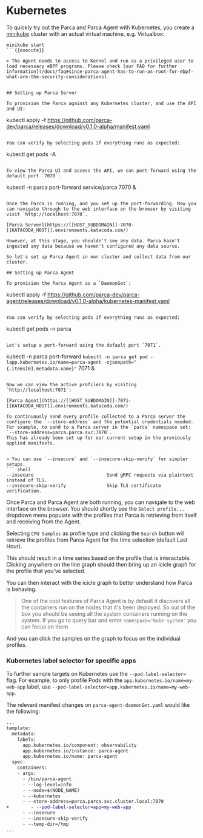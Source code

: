# Kubernetes

To quickly try out the Parca and Parca Agent with Kubernetes, you create a [minikube](https://minikube.sigs.k8s.io/docs/) cluster with an actual virtual machine, e.g. Virtualbox:

```
minikube start
```{{execute}}

> The Agent needs to access to Kernel and run as a privileged user to load necessary eBPF programs. Please check [our FAQ for further information](/docs/faq#since-parca-agent-has-to-run-as-root-for-ebpf-what-are-the-security-considerations).


## Setting up Parca Server

To provision the Parca against any Kubernetes cluster, and use the API and UI:
```
kubectl apply -f https://github.com/parca-dev/parca/releases/download/v0.1.0-alpha/manifest.yaml
```{{execute}}

You can verify by selecting pods if everything runs as expected:
```
kubectl get pods -A
```{{execute}}

To view the Parca UI and access the API, we can port-forward using the default port `7070`:
```
kubectl -n parca port-forward service/parca 7070 &
```{{execute}}

Once the Parca is running, and you set up the port-forwarding. Now you can navigate through to the web interface on the browser by visiting visit `http://localhost:7070`.

[Parca Server](https://[[HOST_SUBDOMAIN]]-7070-[[KATACODA_HOST]].environments.katacoda.com/)

However, at this stage, you shouldn't see any data. Parca hasn't ingested any data because we haven't configured any data source.

So let's set up Parca Agent in our cluster and collect data from our cluster.

## Setting up Parca Agent

To provision the Parca Agent as a `DaemonSet`:
```
kubectl apply -f https://github.com/parca-dev/parca-agent/releases/download/v0.1.0-alpha/kubernetes-manifest.yaml
```{{execute}}

You can verify by selecting pods if everything runs as expected:
```
kubectl get pods -n parca
```{{execute}}

Let's setup a port-forward using the default port `7071`.
```
kubectl -n parca port-forward `kubectl -n parca get pod -lapp.kubernetes.io/name=parca-agent -ojsonpath="{.items[0].metadata.name}"` 7071 &
```{{execute}}

Now we can view the active profilers by visiting `http://localhost:7071`:

[Parca Agent](https://[[HOST_SUBDOMAIN]]-7071-[[KATACODA_HOST]].environments.katacoda.com/)

To continuously send every profile collected to a Parca server the configure the `--store-address` and the potential credentials needed.
For example, to send to a Parca server in the `parca` namespace set: `--store-address=parca.parca.svc:7070`.
This has already been set up for our current setup in the previously applied manifests.


> You can use `--insecure` and `--insecure-skip-verify` for simpler setups.
``` shell
--insecure                           Send gRPC requests via plaintext instead of TLS.
--insecure-skip-verify               Skip TLS certificate verification.
```

Once Parca and Parca Agent are both running, you can navigate to the web interface on the browser.
You should shortly see the `Select profile...` dropdown menu populate with the profiles that Parca is retrieving from itself and receiving from the Agent.

Selecting `CPU Samples` as profile type and clicking the `Search` button will retrieve the profiles from Parca Agent for the time selection (default Last Hour).

This should result in a time series based on the profile that is interactable.
Clicking anywhere on the line graph should then bring up an icicle graph for the profile that you've selected.

You can then interact with the icicle graph to better understand how Parca is behaving.

> One of the cool features of Parca Agent is by default it discovers all the containers run on the nodes that it's been deployed.
So out of the box you should be seeing all the system containers running on the system.
If you go to query bar and enter `namespace="kube-system"` you can focus on them.

And you can click the samples on the graph to focus on the individual profiles.

### Kubernetes label selector for specific apps

To further sample targets on Kubernetes use the `--pod-label-selector=` flag.
For example, to only profile Pods with the `app.kubernetes.io/name=my-web-app` label, use `--pod-label-selector=app.kubernetes.io/name=my-web-app`.

The relevant manifest changes on `parca-agent-daemonSet.yaml` would like the following:
```diff
...
template:
  metadata:
    labels:
      app.kubernetes.io/component: observability
      app.kubernetes.io/instance: parca-agent
      app.kubernetes.io/name: parca-agent
  spec:
    containers:
    - args:
      - /bin/parca-agent
      - --log-level=info
      - --node=$(NODE_NAME)
      - --kubernetes
      - --store-address=parca.parca.svc.cluster.local:7070
+        - --pod-label-selector=app=my-web-app
      - --insecure
      - --insecure-skip-verify
      - --temp-dir=/tmp
...
```
